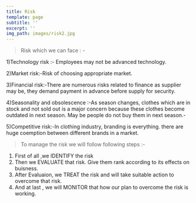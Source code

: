 ```yaml
---
title: Risk
template: page
subtitle: ''
excerpt: ''
img_path: images/risk2.jpg
---
```

> Risk which we can face : -

1)Technology risk :- Employees may not be advanced technology.

2)Market risk:-Risk of choosing appropriate market.

3)Financial risk:-There are numerous
risks related to finance as supplier may be, they demand payment in advance before supply for
security.


4)Seasonality and obsolescence :-As season changes, clothes which are in stock and not sold
out is a major concern because these clothes become outdated in next season. May be people
do not buy them in next season.-

5)Competitive risk:-In clothing industry, branding is everything. there are huge coemption
between different brands in a market.
 
 
>  To manage the risk we will follow following steps :-

1.  First of all ,we IDENTIFY the risk 
2. Then we EVALUATE that risk. Give them rank according to its effects on buisness.
3. After Evaluaion, we TREAT the risk and will take suitable action to overcome that risk.
4. And at last , we will MONITOR that how our plan to overcome the risk is working.